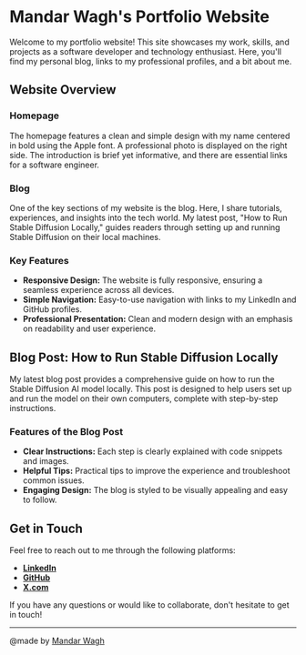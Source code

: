 # Mandar Wagh's Portfolio Website

Welcome to my portfolio website! This site showcases my work, skills, and projects as a software developer and technology enthusiast. Here, you'll find my personal blog, links to my professional profiles, and a bit about me.

## Website Overview

### Homepage

The homepage features a clean and simple design with my name centered in bold using the Apple font. A professional photo is displayed on the right side. The introduction is brief yet informative, and there are essential links for a software engineer.

### Blog

One of the key sections of my website is the blog. Here, I share tutorials, experiences, and insights into the tech world. My latest post, "How to Run Stable Diffusion Locally," guides readers through setting up and running Stable Diffusion on their local machines.

### Key Features

- **Responsive Design:** The website is fully responsive, ensuring a seamless experience across all devices.
- **Simple Navigation:** Easy-to-use navigation with links to my LinkedIn and GitHub profiles.
- **Professional Presentation:** Clean and modern design with an emphasis on readability and user experience.

## Blog Post: How to Run Stable Diffusion Locally

My latest blog post provides a comprehensive guide on how to run the Stable Diffusion AI model locally. This post is designed to help users set up and run the model on their own computers, complete with step-by-step instructions.

### Features of the Blog Post

- **Clear Instructions:** Each step is clearly explained with code snippets and images.
- **Helpful Tips:** Practical tips to improve the experience and troubleshoot common issues.
- **Engaging Design:** The blog is styled to be visually appealing and easy to follow.

## Get in Touch

Feel free to reach out to me through the following platforms:

- **[LinkedIn](https://linkedin.com/in/mandar-wagh-6b0865305)**
- **[GitHub](https://github.com/mandarwagh9)**
- **[X.com](https://x.com/waghweb)**

If you have any questions or would like to collaborate, don't hesitate to get in touch!



---

@made by [Mandar Wagh]((https://x.com/waghweb))

